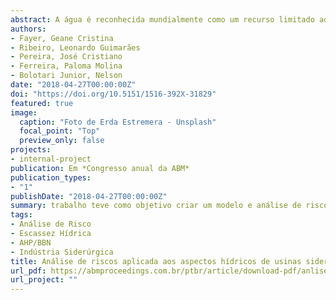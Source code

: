 ```yaml
---
abstract: A água é reconhecida mundialmente como um recurso limitado ao qual deve ser dada atenção particular. O Fórum Econômico Mundial no ano de 2017 classificou o risco denominado “Crise Hídrica” em termos de impacto em terceiro lugar, perdendo apenas para armas de destruição em massa e mudanças de clima. No Brasil, observa-se redução de pluviosidade a partir de 2012 para a região Nordeste e 2013 para a região Sudeste, sendo que, nesta última, a criticidade é atribuída à alta demanda e a poluição hídrica. O principal instrumento de gestão para este recurso é a legislação, que estabelece usos prioritários, ao qual a indústria não é inserida. O trabalho teve como objetivo criar um modelo e análise de riscos combinados com a utilização das ferramentas AHP e BBN para análise dos riscos advindos do cenário de crise hídrica para as indústrias siderúrgicas a fim de garantir a disponibilidade dos recursos hídricos necessários para garantir a operação segura deste tipo de indústria. A metodologia utilizada foi a de pesquisa exploratória, quando da aplicação das ferramentas probabilísticas AHP e BBN. Como resultado obtém-se uma matriz global de riscos hídricos para os processos siderúrgicos das empresas de um grupo siderúrgico no Brasil.
authors:
- Fayer, Geane Cristina
- Ribeiro, Leonardo Guimarães
- Pereira, José Cristiano
- Ferreira, Paloma Molina
- Bolotari Junior, Nelson
date: "2018-04-27T00:00:00Z"
doi: "https://doi.org/10.5151/1516-392X-31829"
featured: true
image:
  caption: "Foto de Erda Estremera - Unsplash"
  focal_point: "Top"
  preview_only: false
projects:
- internal-project
publication: Em *Congresso anual da ABM*
publication_types:
- "1"
publishDate: "2018-04-27T00:00:00Z"
summary: trabalho teve como objetivo criar um modelo e análise de riscos combinados com a utilização das ferramentas AHP e BBN para análise dos riscos advindos do cenário de crise hídrica para as indústrias siderúrgicas a fim de garantir a disponibilidade dos recursos hídricos necessários para garantir a operação segura deste tipo de indústria.
tags:
- Análise de Risco
- Escassez Hídrica
- AHP/BBN
- Indústria Siderúrgica
title: Análise de riscos aplicada aos aspectos hídricos de usinas siderúrgicas utilizando as ferramentas de analytic hierarchy process (AHP) e bayesian belief networks (BBN)
url_pdf: https://abmproceedings.com.br/ptbr/article/download-pdf/anlise-de-riscos-aplicada-aos-aspectos-hdricos-de-usinas-siderrgicas-utilizando-as-ferramentas-de-analytic-hierarchy-process-ahp-e-bayesian-belief-networks-bbn
url_project: ""
---
```

